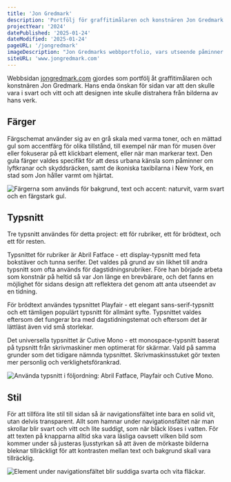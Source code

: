 ```yaml
---
title: 'Jon Gredmark'
description: 'Portfölj för graffitimålaren och konstnären Jon Gredmark.'
projectYear: '2024'
datePublished: '2025-01-24'
dateModified: '2025-01-24'
pageURL: '/jongredmark'
imageDescription: "Jon Gredmarks webbportfolio, vars utseende påminner om en dagstidning."
siteURL: 'www.jongredmark.com'
---
```


Webbsidan [jongredmark.com](https://www.jongredmark.com) gjordes som portfölj åt graffitimålaren och konstnären Jon Gredmark. Hans enda önskan för sidan var att den skulle vara i svart och vitt och att designen inte skulle distrahera från bilderna av hans verk.

## Färger

Färgschemat använder sig av en grå skala med varma toner, och en mättad gul som accentfärg för olika tillstånd, till exempel när man för musen över eller fokuserar på ett klickbart element, eller när man markerar text. Den gula färger valdes specifikt för att dess urbana känsla som påminner om lyftkranar och skyddsräcken, samt de ikoniska taxibilarna i New York, en stad som Jon håller varmt om hjärtat.

![Färgerna som används för bakgrund, text och accent: naturvit, varm svart och en färgstark gul.](img/work/jongredmark/palette_showcase.webp)

## Typsnitt

Tre typsnitt användes för detta project: ett för rubriker, ett för brödtext, och ett för resten.

Typsnittet för rubriker är Abril Fatface - ett display-typsnitt med feta bokstäver och tunna serifer. Det valdes på grund av sin likhet till andra typsnitt som ofta används för dagstidningsrubriker. Före han började arbeta som konstnär på heltid så var Jon länge en brevbärare, och det fanns en möjlighet för sidans design att reflektera det genom att anta utseendet av en tidning.

För brödtext användes typsnittet Playfair - ett elegant sans-serif-typsnitt och ett tämligen populärt typsnitt för allmänt syfte. Typsnittet valdes eftersom det fungerar bra med dagstidningstemat och eftersom det är lättläst även vid små storlekar.

Det universella typsnittet är Cutive Mono - ett monospace-typsnitt baserat på typsnitt från skrivmaskiner men optimerat för skärmar. Vald på samma grunder som det tidigare nämnda typsnittet. Skrivmaskinsstuket gör texten mer personlig och verklighetsförankrad.

![Använda typsnitt i följordning: Abril Fatface, Playfair och Cutive Mono.](img/work/jongredmark/font_showcase.webp)

## Stil

För att tillföra lite stil till sidan så är navigationsfältet inte bara en solid vit, utan delvis transparent. Allt som hamnar under navigationsfältet när man skrollar blir svart och vitt och lite suddigt, som när bläck löses i vatten. För att texten på knapparna alltid ska vara läsliga oavsett vilken bild som kommer under så justeras ljusstyrkan så att även de mörkaste bilderna bleknar tillräckligt för att kontrasten mellan text och bakgrund skall vara tillräcklig.

![Element under navigationsfältet blir suddiga svarta och vita fläckar.](/img/work/jongredmark/jongredmark_navbar.webp)

